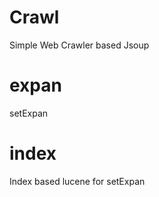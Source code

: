 # Crawl

Simple Web Crawler based Jsoup

# expan

setExpan

# index

Index based lucene for setExpan
